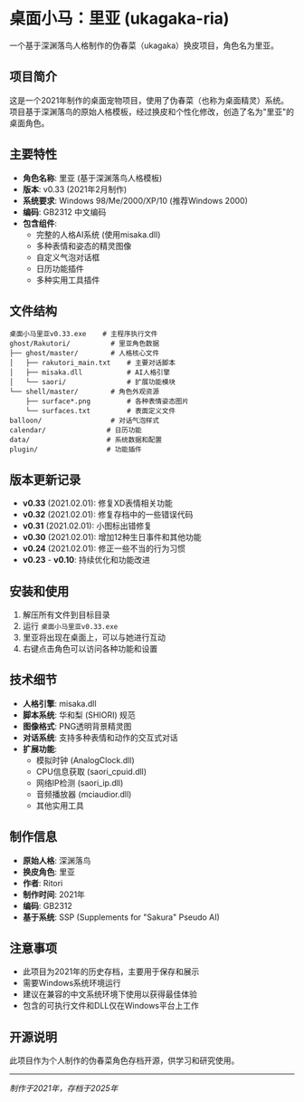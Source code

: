 # 桌面小马：里亚 (ukagaka-ria)

一个基于深渊落鸟人格制作的伪春菜（ukagaka）换皮项目，角色名为里亚。

## 项目简介

这是一个2021年制作的桌面宠物项目，使用了伪春菜（也称为桌面精灵）系统。项目基于深渊落鸟的原始人格模板，经过换皮和个性化修改，创造了名为"里亚"的桌面角色。

## 主要特性

- **角色名称**: 里亚 (基于深渊落鸟人格模板)
- **版本**: v0.33 (2021年2月制作)
- **系统要求**: Windows 98/Me/2000/XP/10 (推荐Windows 2000)
- **编码**: GB2312 中文编码
- **包含组件**:
  - 完整的人格AI系统 (使用misaka.dll)
  - 多种表情和姿态的精灵图像
  - 自定义气泡对话框
  - 日历功能插件
  - 多种实用工具插件

## 文件结构

```
桌面小马里亚v0.33.exe    # 主程序执行文件
ghost/Rakutori/          # 里亚角色数据
├── ghost/master/        # 人格核心文件
│   ├── rakutori_main.txt    # 主要对话脚本
│   ├── misaka.dll           # AI人格引擎
│   └── saori/               # 扩展功能模块
└── shell/master/        # 角色外观资源
    ├── surface*.png         # 各种表情姿态图片
    └── surfaces.txt         # 表面定义文件
balloon/                 # 对话气泡样式
calendar/               # 日历功能
data/                   # 系统数据和配置
plugin/                 # 功能插件
```

## 版本更新记录

- **v0.33** (2021.02.01): 修复XD表情相关功能
- **v0.32** (2021.02.01): 修复存档中的一些错误代码
- **v0.31** (2021.02.01): 小图标出错修复
- **v0.30** (2021.02.01): 增加12种生日事件和其他功能
- **v0.24** (2021.02.01): 修正一些不当的行为习惯
- **v0.23** - **v0.10**: 持续优化和功能改进

## 安装和使用

1. 解压所有文件到目标目录
2. 运行 `桌面小马里亚v0.33.exe`
3. 里亚将出现在桌面上，可以与她进行互动
4. 右键点击角色可以访问各种功能和设置

## 技术细节

- **人格引擎**: misaka.dll
- **脚本系统**: 华和梨 (SHIORI) 规范
- **图像格式**: PNG透明背景精灵图
- **对话系统**: 支持多种表情和动作的交互式对话
- **扩展功能**: 
  - 模拟时钟 (AnalogClock.dll)
  - CPU信息获取 (saori_cpuid.dll)
  - 网络IP检测 (saori_ip.dll)
  - 音频播放器 (mciaudior.dll)
  - 其他实用工具

## 制作信息

- **原始人格**: 深渊落鸟
- **换皮角色**: 里亚
- **作者**: Ritori
- **制作时间**: 2021年
- **编码**: GB2312
- **基于系统**: SSP (Supplements for "Sakura" Pseudo AI)

## 注意事项

- 此项目为2021年的历史存档，主要用于保存和展示
- 需要Windows系统环境运行
- 建议在兼容的中文系统环境下使用以获得最佳体验
- 包含的可执行文件和DLL仅在Windows平台上工作

## 开源说明

此项目作为个人制作的伪春菜角色存档开源，供学习和研究使用。

---


*制作于2021年，存档于2025年*


